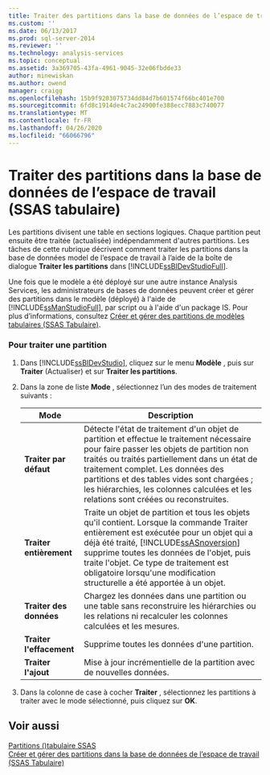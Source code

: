```yaml
---
title: Traiter des partitions dans la base de données de l’espace de travail (SSAS tabulaire) | Microsoft Docs
ms.custom: ''
ms.date: 06/13/2017
ms.prod: sql-server-2014
ms.reviewer: ''
ms.technology: analysis-services
ms.topic: conceptual
ms.assetid: 3a369705-43fa-4961-9045-32e06fbdde33
author: minewiskan
ms.author: owend
manager: craigg
ms.openlocfilehash: 15b9f9203075734dd84d7b601574f66bc401e700
ms.sourcegitcommit: 6fd8c1914de4c7ac24900fe388ecc7883c740077
ms.translationtype: MT
ms.contentlocale: fr-FR
ms.lasthandoff: 04/26/2020
ms.locfileid: "66066796"
---
```

# <a name="process-partitions-in-the-workspace-database-ssas-tabular"></a>Traiter des partitions dans la base de données de l’espace de travail (SSAS tabulaire)
  Les partitions divisent une table en sections logiques. Chaque partition peut ensuite être traitée (actualisée) indépendamment d'autres partitions. Les tâches de cette rubrique décrivent comment traiter les partitions dans la base de données model de l’espace de travail à l’aide de la boîte de dialogue **Traiter les partitions** dans [!INCLUDE[ssBIDevStudioFull](../../includes/ssbidevstudiofull-md.md)].  
  
 Une fois que le modèle a été déployé sur une autre instance Analysis Services, les administrateurs de bases de données peuvent créer et gérer des partitions dans le modèle (déployé) à l'aide de [!INCLUDE[ssManStudioFull](../../includes/ssmanstudiofull-md.md)], par script ou à l'aide d'un package IS. Pour plus d’informations, consultez [Créer et gérer des partitions de modèles tabulaires &#40;SSAS Tabulaire&#41;](partitions-ssas-tabular.md).  
  
###  <a name="to-process-a-partition"></a><a name="bkmk_create_new"></a> Pour traiter une partition  
  
1.  Dans [!INCLUDE[ssBIDevStudio](../../includes/ssbidevstudio-md.md)], cliquez sur le menu **Modèle** , puis sur **Traiter** (Actualiser) et sur **Traiter les partitions**.  
  
2.  Dans la zone de liste **Mode** , sélectionnez l’un des modes de traitement suivants :  
  
    |Mode|Description|  
    |----------|-----------------|  
    |**Traiter par défaut**|Détecte l'état de traitement d'un objet de partition et effectue le traitement nécessaire pour faire passer les objets de partition non traités ou traités partiellement dans un état de traitement complet. Les données des partitions et des tables vides sont chargées ; les hiérarchies, les colonnes calculées et les relations sont créées ou reconstruites.|  
    |**Traiter entièrement**|Traite un objet de partition et tous les objets qu'il contient. Lorsque la commande Traiter entièrement est exécutée pour un objet qui a déjà été traité, [!INCLUDE[ssASnoversion](../../includes/ssasnoversion-md.md)] supprime toutes les données de l'objet, puis traite l'objet. Ce type de traitement est obligatoire lorsqu'une modification structurelle a été apportée à un objet.|  
    |**Traiter des données**|Chargez les données dans une partition ou une table sans reconstruire les hiérarchies ou les relations ni recalculer les colonnes calculées et les mesures.|  
    |**Traiter l'effacement**|Supprime toutes les données d'une partition.|  
    |**Traiter l'ajout**|Mise à jour incrémentielle de la partition avec de nouvelles données.|  
  
3.  Dans la colonne de case à cocher **Traiter** , sélectionnez les partitions à traiter avec le mode sélectionné, puis cliquez sur **OK**.  
  
## <a name="see-also"></a>Voir aussi  
 [Partitions &#40;&#41;tabulaire SSAS](partitions-ssas-tabular.md)   
 [Créer et gérer des partitions dans la base de données de l’espace de travail &#40;SSAS Tabulaire&#41;](workspace-database-ssas-tabular.md)  
  
  
